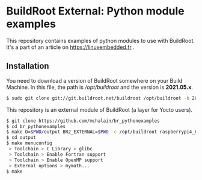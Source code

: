 # BuildRoot External: Python module examples

This repository contains examples of python modules to use with BuildRoot.
It's a part of an article on https://linuxembedded.fr .

## Installation

You need to download a version of BuildRoot somewhere on your Build Machine.
In this file, the path is */opt/buildroot* and the version is **2021.05.x**.

```bash
$ sudo git clone git://git.buildroot.net/buildroot /opt/buildroot -b 2021.0.5.x
```

This repository is an external module of BuildRoot (a layer for Yocto users).

```bash
$ git clone https://github.com/mchalain/br_pythonexamples
$ cd br_pythonexamples
$ make O=$PWD/output BR2_EXTERNAL=$PWD -c /opt/buildroot raspberrypi4_64_defconfig
$ cd output
$ make menuconfig
 > Toolchain > C Library > glibc
 > Toolchain > Enable Fortran support
 > Toolchain > Enable OpenMP support
 > External options > mymath...
$ make
```
